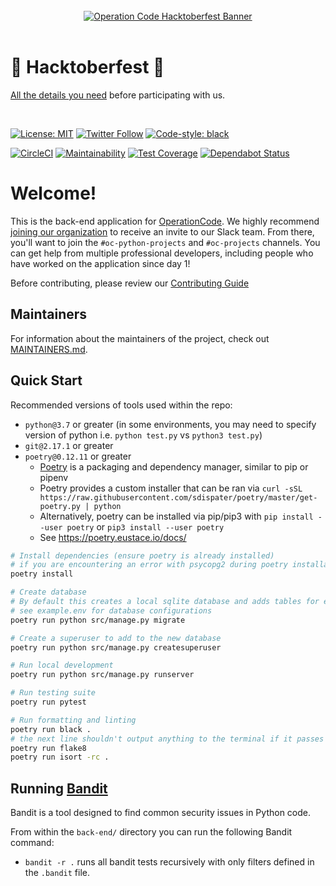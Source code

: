 <div align="center">
  <br />
  <a href="https://operationcode.org">
    <img
      alt="Operation Code Hacktoberfest Banner"
      src="https://operation-code-assets.s3.us-east-2.amazonaws.com/operation_code_hacktoberfest_2019.jpg"
    >
  </a>
  <br />
  <br />
</div>

# 🎃 Hacktoberfest 🎃

[All the details you need](https://github.com/OperationCode/START_HERE/blob/master/README.md#-hacktoberfest-) before participating with us.

<br />

[![License: MIT](https://img.shields.io/badge/License-MIT-blue.svg)](https://opensource.org/licenses/MIT)
[![Twitter Follow](https://img.shields.io/twitter/follow/operation_code.svg?style=social&label=Follow&style=social)](https://twitter.com/operation_code)
[![Code-style: black](https://img.shields.io/badge/code%20style-black-000000.svg)](https://github.com/ambv/black)


[![CircleCI](https://circleci.com/gh/OperationCode/back-end.svg?style=svg)](https://circleci.com/gh/OperationCode/back-end)
[![Maintainability](https://api.codeclimate.com/v1/badges/8d4513bb1b0d14fa9436/maintainability)](https://codeclimate.com/github/OperationCode/back-end/maintainability)
[![Test Coverage](https://api.codeclimate.com/v1/badges/8d4513bb1b0d14fa9436/test_coverage)](https://codeclimate.com/github/OperationCode/back-end/test_coverage)
[![Dependabot Status](https://api.dependabot.com/badges/status?host=github&repo=OperationCode/back-end)](https://dependabot.com)


# Welcome!
This is the back-end application for [OperationCode](https://operationcode.org).
We highly recommend [joining our organization](https://operationcode.org/join) to receive an invite to our Slack team. 
From there, you'll want to join the `#oc-python-projects` and `#oc-projects` channels.
You can get help from multiple professional developers, including people who have worked on the application since day 1!

Before contributing, please review our [Contributing Guide](CONTRIBUTING.md)

## Maintainers
For information about the maintainers of the project, check out [MAINTAINERS.md](MAINTAINERS.md).

## Quick Start
Recommended versions of tools used within the repo:
- `python@3.7` or greater (in some environments, you may need to specify version of python i.e. `python test.py` vs `python3 test.py`)
- `git@2.17.1` or greater
- `poetry@0.12.11` or greater
    - [Poetry](https://poetry.eustace.io/) is a packaging and dependency manager, similar to pip or pipenv
    - Poetry provides a custom installer that can be ran via `curl -sSL https://raw.githubusercontent.com/sdispater/poetry/master/get-poetry.py | python`
    - Alternatively, poetry can be installed via pip/pip3 with `pip install --user poetry` or `pip3 install --user poetry`
    - See https://poetry.eustace.io/docs/


```bash
# Install dependencies (ensure poetry is already installed)
# if you are encountering an error with psycopg2 during poetry installation, ensure postgreqsql is installed (macOS: brew install postgresql)
poetry install

# Create database
# By default this creates a local sqlite database and adds tables for each of the defined models
# see example.env for database configurations
poetry run python src/manage.py migrate

# Create a superuser to add to the new database
poetry run python src/manage.py createsuperuser 

# Run local development
poetry run python src/manage.py runserver

# Run testing suite
poetry run pytest

# Run formatting and linting
poetry run black .
# the next line shouldn't output anything to the terminal if it passes
poetry run flake8
poetry run isort -rc .
```

## Running [Bandit](https://github.com/PyCQA/bandit)
Bandit is a tool designed to find common security issues in Python code. 

From within the `back-end/` directory you can run the following Bandit command: 

- `bandit -r .` runs all bandit tests recursively with only filters defined in the `.bandit` file.
